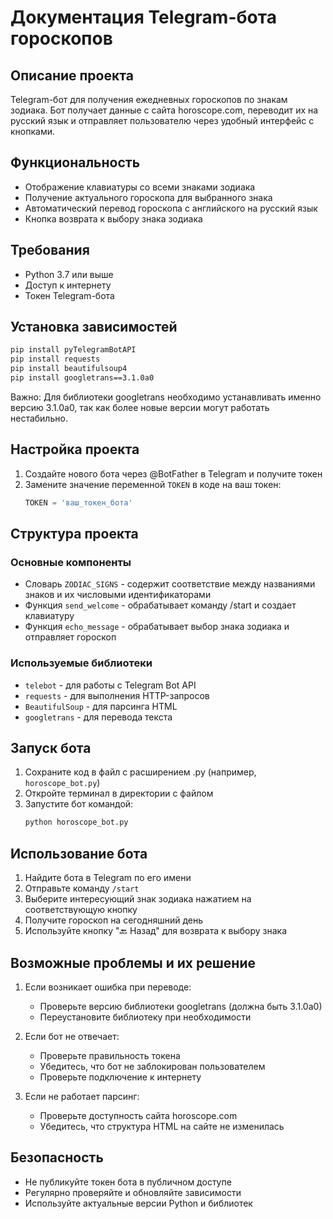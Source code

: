 # Документация Telegram-бота гороскопов

## Описание проекта
Telegram-бот для получения ежедневных гороскопов по знакам зодиака. Бот получает данные с сайта horoscope.com, переводит их на русский язык и отправляет пользователю через удобный интерфейс с кнопками.

## Функциональность
- Отображение клавиатуры со всеми знаками зодиака
- Получение актуального гороскопа для выбранного знака
- Автоматический перевод гороскопа с английского на русский язык
- Кнопка возврата к выбору знака зодиака

## Требования
- Python 3.7 или выше
- Доступ к интернету
- Токен Telegram-бота

## Установка зависимостей

```bash
pip install pyTelegramBotAPI
pip install requests
pip install beautifulsoup4
pip install googletrans==3.1.0a0
```

Важно: Для библиотеки googletrans необходимо устанавливать именно версию 3.1.0a0, так как более новые версии могут работать нестабильно.

## Настройка проекта

1. Создайте нового бота через @BotFather в Telegram и получите токен
2. Замените значение переменной `TOKEN` в коде на ваш токен:
   ```python
   TOKEN = 'ваш_токен_бота'
   ```

## Структура проекта

### Основные компоненты
- Словарь `ZODIAC_SIGNS` - содержит соответствие между названиями знаков и их числовыми идентификаторами
- Функция `send_welcome` - обрабатывает команду /start и создает клавиатуру
- Функция `echo_message` - обрабатывает выбор знака зодиака и отправляет гороскоп

### Используемые библиотеки
- `telebot` - для работы с Telegram Bot API
- `requests` - для выполнения HTTP-запросов
- `BeautifulSoup` - для парсинга HTML
- `googletrans` - для перевода текста

## Запуск бота

1. Сохраните код в файл с расширением .py (например, `horoscope_bot.py`)
2. Откройте терминал в директории с файлом
3. Запустите бот командой:
   ```bash
   python horoscope_bot.py
   ```

## Использование бота

1. Найдите бота в Telegram по его имени
2. Отправьте команду `/start`
3. Выберите интересующий знак зодиака нажатием на соответствующую кнопку
4. Получите гороскоп на сегодняшний день
5. Используйте кнопку "🔙 Назад" для возврата к выбору знака

## Возможные проблемы и их решение

1. Если возникает ошибка при переводе:
   - Проверьте версию библиотеки googletrans (должна быть 3.1.0a0)
   - Переустановите библиотеку при необходимости

2. Если бот не отвечает:
   - Проверьте правильность токена
   - Убедитесь, что бот не заблокирован пользователем
   - Проверьте подключение к интернету

3. Если не работает парсинг:
   - Проверьте доступность сайта horoscope.com
   - Убедитесь, что структура HTML на сайте не изменилась

## Безопасность

- Не публикуйте токен бота в публичном доступе
- Регулярно проверяйте и обновляйте зависимости
- Используйте актуальные версии Python и библиотек